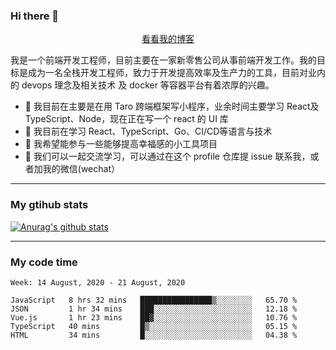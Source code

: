 ### Hi there 👋

<p align="center">
  <a href="https://real-jacket.github.io/">看看我的博客</a>
</p>

我是一个前端开发工程师，目前主要在一家新零售公司从事前端开发工作。我的目标是成为一名全栈开发工程师，致力于开发提高效率及生产力的工具，目前对业内的 devops 理念及相关技术 及 docker 等容器平台有着浓厚的兴趣。

- 🔭 我目前在主要是在用 Taro 跨端框架写小程序，业余时间主要学习 React及 TypeScript、Node，现在正在写一个 react 的 UI 库 
- 🌱 我目前在学习 React、TypeScript、Go、CI/CD等语言与技术
- 👯 我希望能参与一些能够提高幸福感的小工具项目
- 💬 我们可以一起交流学习，可以通过在这个 profile 仓库提 issue 联系我，或者加我的微信(wechat）

***

### My gtihub stats

[![Anurag's github stats](https://github-readme-stats.vercel.app/api?username=real-jacket)](https://github.com/anuraghazra/github-readme-stats)

***

### My code time

<!--START_SECTION:waka-->
```text
Week: 14 August, 2020 - 21 August, 2020

JavaScript   8 hrs 32 mins   ████████████████▒░░░░░░░░   65.70 % 
JSON         1 hr 34 mins    ███░░░░░░░░░░░░░░░░░░░░░░   12.18 % 
Vue.js       1 hr 23 mins    ██▓░░░░░░░░░░░░░░░░░░░░░░   10.76 % 
TypeScript   40 mins         █▒░░░░░░░░░░░░░░░░░░░░░░░   05.15 % 
HTML         34 mins         █░░░░░░░░░░░░░░░░░░░░░░░░   04.38 % 
```
<!--END_SECTION:waka-->

